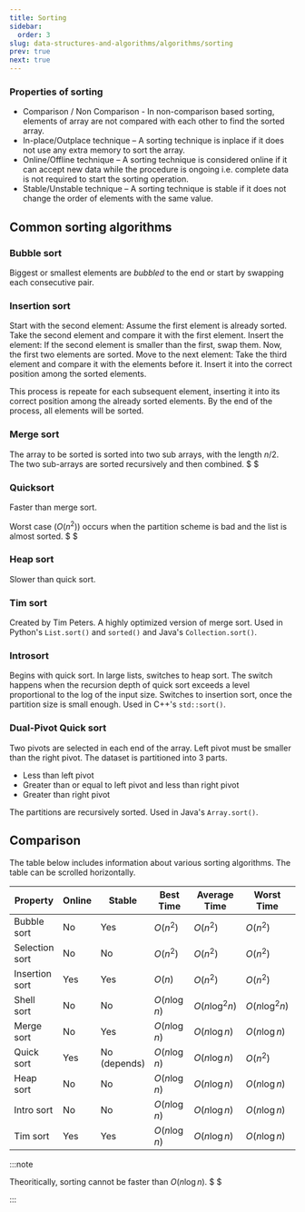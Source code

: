 ```yaml
---
title: Sorting
sidebar:
  order: 3
slug: data-structures-and-algorithms/algorithms/sorting
prev: true
next: true
---
```


### Properties of sorting

- Comparison / Non Comparison - In non-comparison based sorting, elements of
  array are not compared with each other to find the sorted array.
- In-place/Outplace technique – A sorting technique is inplace if it does not
  use any extra memory to sort the array.
- Online/Offline technique – A sorting technique is considered online if it can
  accept new data while the procedure is ongoing i.e. complete data is not
  required to start the sorting operation.
- Stable/Unstable technique – A sorting technique is stable if it does not
  change the order of elements with the same value.

## Common sorting algorithms

### Bubble sort

Biggest or smallest elements are _bubbled_ to the end or start by swapping each
consecutive pair.

### Insertion sort

Start with the second element: Assume the first element is already sorted. Take
the second element and compare it with the first element. Insert the element: If
the second element is smaller than the first, swap them. Now, the first two
elements are sorted. Move to the next element: Take the third element and
compare it with the elements before it. Insert it into the correct position
among the sorted elements.

This process is repeate for each subsequent element, inserting it into its
correct position among the already sorted elements. By the end of the process,
all elements will be sorted.

### Merge sort

The array to be sorted is sorted into two sub arrays, with the length $n/2$. The
two sub-arrays are sorted recursively and then combined. $ $

### Quicksort

Faster than merge sort.

Worst case ($O(n^2)$) occurs when the partition scheme is bad and the list is
almost sorted. $ $

### Heap sort

Slower than quick sort.

### Tim sort

Created by Tim Peters. A highly optimized version of merge sort. Used in
Python's `List.sort()` and `sorted()` and Java's `Collection.sort()`.

### Introsort

Begins with quick sort. In large lists, switches to heap sort. The switch
happens when the recursion depth of quick sort exceeds a level proportional to
the log of the input size. Switches to insertion sort, once the partition size
is small enough. Used in C++'s `std::sort()`.

### Dual-Pivot Quick sort

Two pivots are selected in each end of the array. Left pivot must be smaller
than the right pivot. The dataset is partitioned into 3 parts.

- Less than left pivot
- Greater than or equal to left pivot and less than right pivot
- Greater than right pivot

The partitions are recursively sorted. Used in Java's `Array.sort()`.

## Comparison

The table below includes information about various sorting algorithms. The table
can be scrolled horizontally.

<section class="scrollable-table">

| Property       | Online | Stable       | Best Time    | Average Time   | Worst Time     | Memory      |
| -------------- | ------ | ------------ | ------------ | -------------- | -------------- | ----------- |
| Bubble sort    | No     | Yes          | $O(n^2)$     | $O(n^2)$       | $O(n^2)$       | $O(1)$      |
| Selection sort | No     | No           | $O(n^2)$     | $O(n^2)$       | $O(n^2)$       | $O(1)$      |
| Insertion sort | Yes    | Yes          | $O(n)$       | $O(n^2)$       | $O(n^2)$       | $O(1)$      |
| Shell sort     | No     | No           | $O(n\log n)$ | $O(n\log^2 n)$ | $O(n\log^2 n)$ | $O(1)$      |
| Merge sort     | No     | Yes          | $O(n\log n)$ | $O(n\log n)$   | $O(n\log n)$   | $O(n)$      |
| Quick sort     | Yes    | No (depends) | $O(n\log n)$ | $O(n\log n)$   | $O(n^2)$       | $O(\log n)$ |
| Heap sort      | No     | No           | $O(n\log n)$ | $O(n\log n)$   | $O(n\log n)$   | $O(1)$      |
| Intro sort     | No     | No           | $O(n\log n)$ | $O(n\log n)$   | $O(n\log n)$   | $O(\log n)$ |
| Tim sort       | Yes    | Yes          | $O(n\log n)$ | $O(n\log n)$   | $O(n\log n)$   | $O(n)$      |

</section>

:::note

Theoritically, sorting cannot be faster than $O(n\log n)$. $ $

:::
